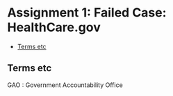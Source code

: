   
# Assignment 1: Failed Case: HealthCare.gov
  
  
  
  
  
* [Terms etc](/src/#terms-etc )
  
  
  
  
## Terms etc
  
  
GAO
: Government Accountability Office
  